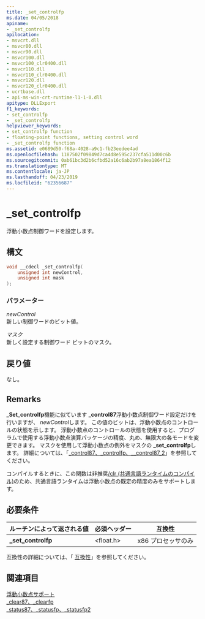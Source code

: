 ```yaml
---
title: _set_controlfp
ms.date: 04/05/2018
apiname:
- _set_controlfp
apilocation:
- msvcrt.dll
- msvcr80.dll
- msvcr90.dll
- msvcr100.dll
- msvcr100_clr0400.dll
- msvcr110.dll
- msvcr110_clr0400.dll
- msvcr120.dll
- msvcr120_clr0400.dll
- ucrtbase.dll
- api-ms-win-crt-runtime-l1-1-0.dll
apitype: DLLExport
f1_keywords:
- set_controlfp
- _set_controlfp
helpviewer_keywords:
- set_controlfp function
- floating-point functions, setting control word
- _set_controlfp function
ms.assetid: e0689d50-f68a-4028-a9c1-fb23eedee4ad
ms.openlocfilehash: 1187502f09849d7ca4d8e595c237cfa511d00c6b
ms.sourcegitcommit: 0ab61bc3d2b6cfbd52a16c6ab2b97a8ea1864f12
ms.translationtype: MT
ms.contentlocale: ja-JP
ms.lasthandoff: 04/23/2019
ms.locfileid: "62356687"
---
```

# <a name="setcontrolfp"></a>_set_controlfp

浮動小数点制御ワードを設定します。

## <a name="syntax"></a>構文

```C
void __cdecl _set_controlfp(
    unsigned int newControl,
    unsigned int mask
);
```

### <a name="parameters"></a>パラメーター

*newControl*<br/>
新しい制御ワードのビット値。

*マスク*<br/>
新しく設定する制御ワード ビットのマスク。

## <a name="return-value"></a>戻り値

なし。

## <a name="remarks"></a>Remarks

**_Set_controlfp**機能に似ています **_control87**浮動小数点制御ワード設定だけを行いますが、 *newControl*します。 この値のビットは、浮動小数点のコントロールの状態を示します。 浮動小数点のコントロールの状態を使用すると、プログラムで使用する浮動小数点演算パッケージの精度、丸め、無限大の各モードを変更できます。 マスクを使用して浮動小数点の例外をマスクの **_set_controlfp**します。 詳細については、「[_control87、_controlfp、\__control87_2](control87-controlfp-control87-2.md)」を参照してください。

コンパイルするときに、この関数は非推奨[/clr (共通言語ランタイムのコンパイル)](../../build/reference/clr-common-language-runtime-compilation.md)のため、共通言語ランタイムは浮動小数点の既定の精度のみをサポートします。

## <a name="requirements"></a>必要条件

|ルーチンによって返される値|必須ヘッダー|互換性|
|-------------|---------------------|-------------------|
|**_set_controlfp**|\<float.h>|x86 プロセッサのみ|

互換性の詳細については、「 [互換性](../../c-runtime-library/compatibility.md)」を参照してください。

## <a name="see-also"></a>関連項目

[浮動小数点サポート](../../c-runtime-library/floating-point-support.md)<br/>
[_clear87、_clearfp](clear87-clearfp.md)<br/>
[_status87、_statusfp、_statusfp2](status87-statusfp-statusfp2.md)<br/>
